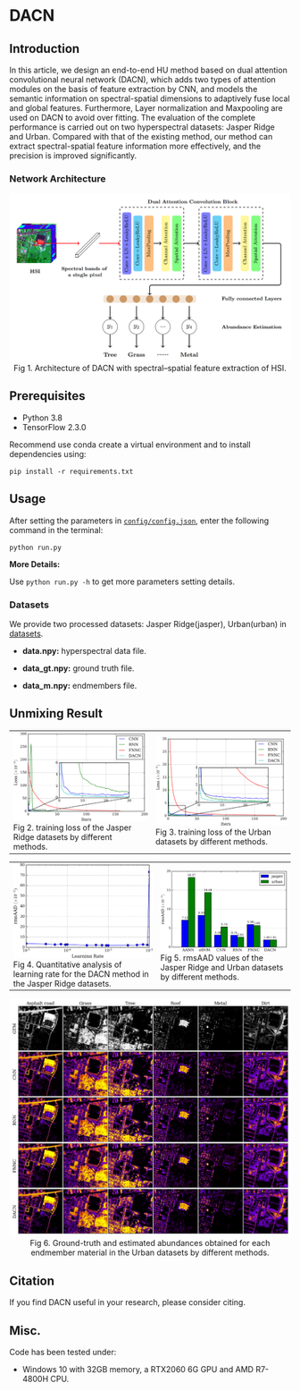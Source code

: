 # DACN 

## Introduction

In this article, we design an end-to-end HU method based on dual attention convolutional neural network (DACN), which adds two types of attention modules on the basis of feature extraction by CNN, and models the semantic information on spectral-spatial dimensions to adaptively fuse local and global features. Furthermore, Layer normalization and Maxpooling are used on DACN to avoid over fitting. The evaluation of the complete performance is carried out on two hyperspectral datasets: Jasper Ridge and Urban. Compared with that of the existing method, our method can extract spectral-spatial feature information more effectively, and the precision is improved significantly.

### Network Architecture

<div align=center> 
    <img src='images/Architecture.png'>
    Fig 1. Architecture of DACN with spectral–spatial feature extraction of HSI.
</div>

## Prerequisites

- Python 3.8
- TensorFlow 2.3.0

Recommend use conda create a virtual environment and to install dependencies using: 
```
pip install -r requirements.txt
```

## Usage

After setting the parameters in [`config/config.json`](config/config.json), enter the following command in the terminal:

```
python run.py
```

<b>More Details:</b>

Use `python run.py -h` to get more parameters setting details.

### Datasets

We provide two processed datasets: Jasper Ridge(jasper), Urban(urban) in [datasets](datasets).

- <b>data.npy:</b> hyperspectral data file.

- <b>data_gt.npy:</b> ground truth file.

- <b>data_m.npy:</b> endmembers file.

## Unmixing Result

<table>
    <tr>
        <td>
            <img src='images/Jasper%20Loss.png'>
            Fig 2. training loss of the Jasper Ridge datasets by different methods.
        </td>
        <td>
            <img src='images/Urban%20Loss.png'>
            Fig 3. training loss of the Urban datasets by different methods.
        </td>
    </tr>
</table>

<table>
    <tr>
        <td>
            <img src='images/Learning%20Rate.png'>
            Fig 4. Quantitative analysis of learning rate for the DACN method in the Jasper Ridge datasets.
        </td>
        <td>
            <img src='images/rmsAAD.png'>
            Fig 5. rmsAAD values of the Jasper Ridge and Urban datasets by different methods.
        </td>
    </tr>
</table>

<div align=center> 
    <img src='images/Estimated%20Abundances.png'>
    Fig 6. Ground-truth and estimated abundances obtained for each endmember material in the Urban datasets by different methods.
</div>

## Citation

If you find DACN useful in your research, please consider citing.

## Misc.

Code has been tested under:

- Windows 10 with 32GB memory, a RTX2060 6G GPU and AMD R7-4800H CPU.
